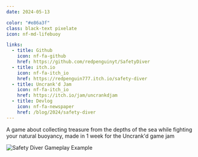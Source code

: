 ```yaml
---
date: 2024-05-13

color: "#e86a3f"
class: black-text pixelate
icon: nf-md-lifebuoy

links:
  - title: Github
    icon: nf-fa-github
    href: https://github.com/redpenguinyt/SafetyDiver
  - title: itch.io
    icon: nf-fa-itch_io
    href: https://redpenguin777.itch.io/safety-diver
  - title: Uncrank'd Jam
    icon: nf-fa-itch_io
    href: https://itch.io/jam/uncrankdjam
  - title: Devlog
    icon: nf-fa-newspaper
    href: /blog/2024/safety-diver
---
```


A game about collecting treasure from the depths of the sea while fighting your natural buoyancy, made in 1 week for the Uncrank'd game jam

![Safety Diver Gameplay Example](https://img.itch.zone/aW1hZ2UvMjY4NjEwMi8xNjA5MTE2NC5naWY=/794x1000/AEUWmy.gif)